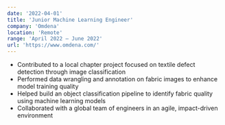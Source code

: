 ```yaml
---
date: '2022-04-01'
title: 'Junior Machine Learning Engineer'
company: 'Omdena'
location: 'Remote'
range: 'April 2022 – June 2022'
url: 'https://www.omdena.com/'
---
```


- Contributed to a local chapter project focused on textile defect detection through image classification
- Performed data wrangling and annotation on fabric images to enhance model training quality
- Helped build an object classification pipeline to identify fabric quality using machine learning models
- Collaborated with a global team of engineers in an agile, impact-driven environment
